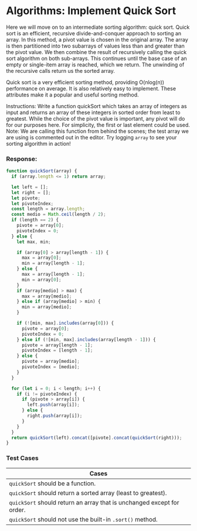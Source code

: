 # Algorithms: Implement Quick Sort

Here we will move on to an intermediate sorting algorithm: quick sort. Quick sort is an efficient, recursive divide-and-conquer approach to sorting an array. In this method, a pivot value is chosen in the original array. The array is then partitioned into two subarrays of values less than and greater than the pivot value. We then combine the result of recursively calling the quick sort algorithm on both sub-arrays. This continues until the base case of an empty or single-item array is reached, which we return. The unwinding of the recursive calls return us the sorted array.

Quick sort is a very efficient sorting method, providing O(nlog(n)) performance on average. It is also relatively easy to implement. These attributes make it a popular and useful sorting method.

Instructions: Write a function quickSort which takes an array of integers as input and returns an array of these integers in sorted order from least to greatest. While the choice of the pivot value is important, any pivot will do for our purposes here. For simplicity, the first or last element could be used.
Note:
We are calling this function from behind the scenes; the test array we are using is commented out in the editor. Try logging `array` to see your sorting algorithm in action!

### Response:

```js
function quickSort(array) {
  if (array.length <= 1) return array;

  let left = [];
  let right = [];
  let pivote;
  let pivoteIndex;
  const length = array.length;
  const medio = Math.ceil(length / 2);
  if (length == 2) {
    pivote = array[0];
    pivoteIndex = 0;
  } else {
    let max, min;

    if (array[0] > array[length - 1]) {
      max = array[0];
      min = array[length - 1];
    } else {
      max = array[length - 1];
      min = array[0];
    }
    if (array[medio] > max) {
      max = array[medio];
    } else if (array[medio] > min) {
      min = array[medio];
    }

    if (![min, max].includes(array[0])) {
      pivote = array[0];
      pivoteIndex = 0;
    } else if (![min, max].includes(array[length - 1])) {
      pivote = array[length - 1];
      pivoteIndex = [length - 1];
    } else {
      pivote = array[medio];
      pivoteIndex = [medio];
    }
  }

  for (let i = 0; i < length; i++) {
    if (i != pivoteIndex) {
      if (pivote > array[i]) {
        left.push(array[i]);
      } else {
        right.push(array[i]);
      }
    }
  }
  return quickSort(left).concat([pivote].concat(quickSort(right)));
}
```

### Test Cases

| Cases                                                                  |
| ---------------------------------------------------------------------- |
| `quickSort` should be a function.                                      |
| `quickSort` should return a sorted array (least to greatest).          |
| `quickSort` should return an array that is unchanged except for order. |
| `quickSort` should not use the built-in `.sort()` method.              |
